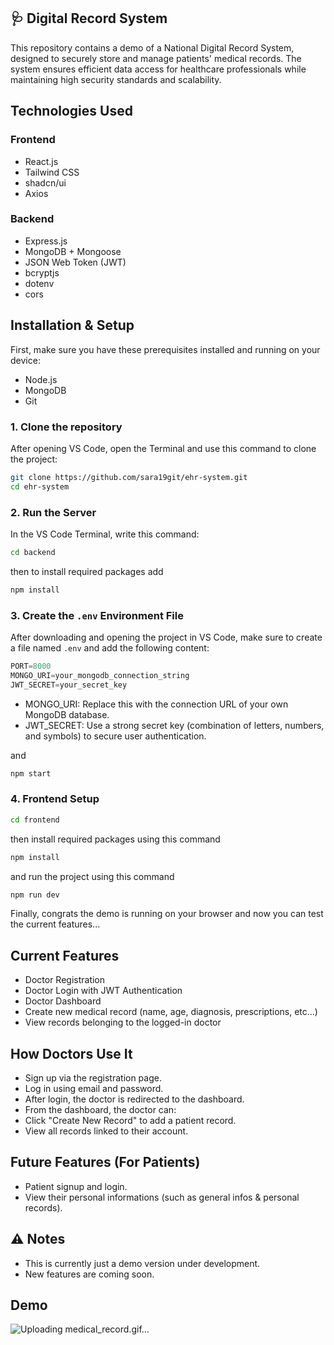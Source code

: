 
## 🩺 Digital Record System

This repository contains a demo of a National Digital Record System, designed to securely store and manage patients' medical records. The system ensures efficient data access for healthcare professionals while maintaining high security standards and scalability.

## Technologies Used

###  Frontend
- React.js
- Tailwind CSS
- shadcn/ui
- Axios

### Backend

- Express.js
- MongoDB + Mongoose
- JSON Web Token (JWT)
- bcryptjs
- dotenv
- cors

## Installation & Setup
First, make sure you have these prerequisites installed and running on your device:

- Node.js
- MongoDB
- Git

### 1. Clone the repository

After opening VS Code, open the Terminal and use this command to clone the project:

```bash
git clone https://github.com/sara19git/ehr-system.git
cd ehr-system
```

### 2. Run the Server

In the VS Code Terminal, write this command:
```bash
cd backend
```
then to install required packages add

```bash
npm install
```

### 3. Create the `.env` Environment File
After downloading and opening the project in VS Code, make sure to create a file named `.env` and add the following content:

``` javaScript
PORT=8000
MONGO_URI=your_mongodb_connection_string
JWT_SECRET=your_secret_key
```

- MONGO_URI: Replace this with the connection URL of your own MongoDB database.
- JWT_SECRET: Use a strong secret key (combination of letters, numbers, and symbols) to secure user authentication.

and 

```bash
npm start
```

### 4. Frontend Setup

```bash
cd frontend
```
then install required packages using this command

```bash
npm install
```
and run the project using this command 

```bash
npm run dev
```
Finally, congrats the demo is running on your browser and now you can test the current features...

## Current Features
- Doctor Registration
- Doctor Login with JWT Authentication
- Doctor Dashboard
- Create new medical record (name, age, diagnosis, prescriptions, etc...)
- View records belonging to the logged-in doctor

## How Doctors Use It
- Sign up via the registration page.
- Log in using email and password.
- After login, the doctor is redirected to the dashboard.
- From the dashboard, the doctor can:
- Click "Create New Record" to add a patient record.
- View all records linked to their account.

## Future Features (For Patients)
- Patient signup and login.
- View their personal informations (such as general infos & personal records).

## ⚠️ Notes
- This is currently just a demo version under  development.
- New features are coming soon.

## Demo
![Uploading medical_record.gif…]()





